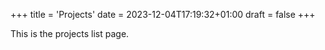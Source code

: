 +++
title = 'Projects'
date = 2023-12-04T17:19:32+01:00
draft = false
+++

This is the projects list page.
